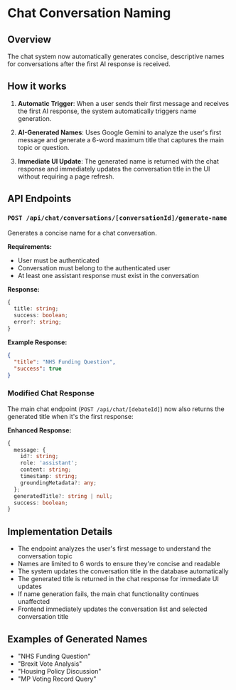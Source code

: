 # Chat Conversation Naming

## Overview

The chat system now automatically generates concise, descriptive names for conversations after the first AI response is received.

## How it works

1. **Automatic Trigger**: When a user sends their first message and receives the first AI response, the system automatically triggers name generation.

2. **AI-Generated Names**: Uses Google Gemini to analyze the user's first message and generate a 6-word maximum title that captures the main topic or question.

3. **Immediate UI Update**: The generated name is returned with the chat response and immediately updates the conversation title in the UI without requiring a page refresh.

## API Endpoints

### `POST /api/chat/conversations/[conversationId]/generate-name`

Generates a concise name for a chat conversation.

**Requirements:**
- User must be authenticated
- Conversation must belong to the authenticated user
- At least one assistant response must exist in the conversation

**Response:**
```typescript
{
  title: string;
  success: boolean;
  error?: string;
}
```

**Example Response:**
```json
{
  "title": "NHS Funding Question",
  "success": true
}
```

### Modified Chat Response

The main chat endpoint (`POST /api/chat/[debateId]`) now also returns the generated title when it's the first response:

**Enhanced Response:**
```typescript
{
  message: {
    id?: string;
    role: 'assistant';
    content: string;
    timestamp: string;
    groundingMetadata?: any;
  };
  generatedTitle?: string | null;
  success: boolean;
}
```

## Implementation Details

- The endpoint analyzes the user's first message to understand the conversation topic
- Names are limited to 6 words to ensure they're concise and readable
- The system updates the conversation title in the database automatically
- The generated title is returned in the chat response for immediate UI updates
- If name generation fails, the main chat functionality continues unaffected
- Frontend immediately updates the conversation list and selected conversation title

## Examples of Generated Names

- "NHS Funding Question"
- "Brexit Vote Analysis" 
- "Housing Policy Discussion"
- "MP Voting Record Query" 